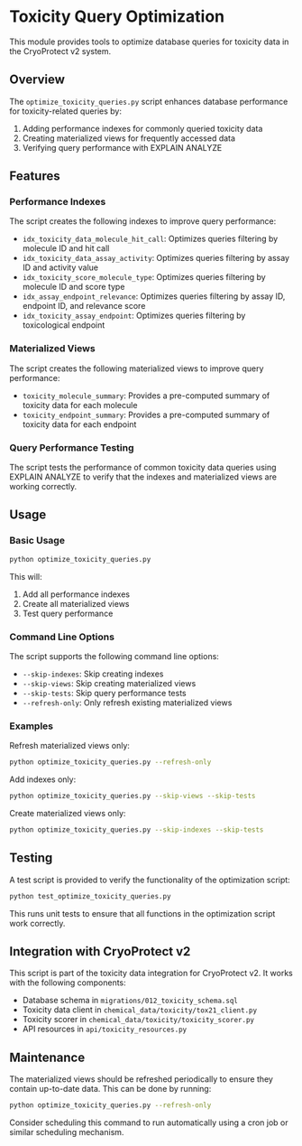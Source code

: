 # Toxicity Query Optimization

This module provides tools to optimize database queries for toxicity data in the CryoProtect v2 system.

## Overview

The `optimize_toxicity_queries.py` script enhances database performance for toxicity-related queries by:

1. Adding performance indexes for commonly queried toxicity data
2. Creating materialized views for frequently accessed data
3. Verifying query performance with EXPLAIN ANALYZE

## Features

### Performance Indexes

The script creates the following indexes to improve query performance:

- `idx_toxicity_data_molecule_hit_call`: Optimizes queries filtering by molecule ID and hit call
- `idx_toxicity_data_assay_activity`: Optimizes queries filtering by assay ID and activity value
- `idx_toxicity_score_molecule_type`: Optimizes queries filtering by molecule ID and score type
- `idx_assay_endpoint_relevance`: Optimizes queries filtering by assay ID, endpoint ID, and relevance score
- `idx_toxicity_assay_endpoint`: Optimizes queries filtering by toxicological endpoint

### Materialized Views

The script creates the following materialized views to improve query performance:

- `toxicity_molecule_summary`: Provides a pre-computed summary of toxicity data for each molecule
- `toxicity_endpoint_summary`: Provides a pre-computed summary of toxicity data for each endpoint

### Query Performance Testing

The script tests the performance of common toxicity data queries using EXPLAIN ANALYZE to verify that the indexes and materialized views are working correctly.

## Usage

### Basic Usage

```bash
python optimize_toxicity_queries.py
```

This will:
1. Add all performance indexes
2. Create all materialized views
3. Test query performance

### Command Line Options

The script supports the following command line options:

- `--skip-indexes`: Skip creating indexes
- `--skip-views`: Skip creating materialized views
- `--skip-tests`: Skip query performance tests
- `--refresh-only`: Only refresh existing materialized views

### Examples

Refresh materialized views only:
```bash
python optimize_toxicity_queries.py --refresh-only
```

Add indexes only:
```bash
python optimize_toxicity_queries.py --skip-views --skip-tests
```

Create materialized views only:
```bash
python optimize_toxicity_queries.py --skip-indexes --skip-tests
```

## Testing

A test script is provided to verify the functionality of the optimization script:

```bash
python test_optimize_toxicity_queries.py
```

This runs unit tests to ensure that all functions in the optimization script work correctly.

## Integration with CryoProtect v2

This script is part of the toxicity data integration for CryoProtect v2. It works with the following components:

- Database schema in `migrations/012_toxicity_schema.sql`
- Toxicity data client in `chemical_data/toxicity/tox21_client.py`
- Toxicity scorer in `chemical_data/toxicity/toxicity_scorer.py`
- API resources in `api/toxicity_resources.py`

## Maintenance

The materialized views should be refreshed periodically to ensure they contain up-to-date data. This can be done by running:

```bash
python optimize_toxicity_queries.py --refresh-only
```

Consider scheduling this command to run automatically using a cron job or similar scheduling mechanism.